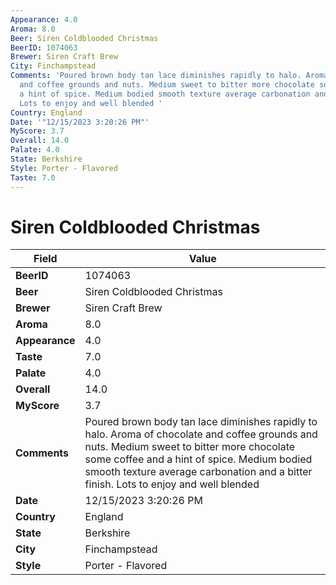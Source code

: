 ```yaml
---
Appearance: 4.0
Aroma: 8.0
Beer: Siren Coldblooded Christmas
BeerID: 1074063
Brewer: Siren Craft Brew
City: Finchampstead
Comments: 'Poured brown body tan lace diminishes rapidly to halo. Aroma of chocolate
  and coffee grounds and nuts. Medium sweet to bitter more chocolate some coffee and
  a hint of spice. Medium bodied smooth texture average carbonation and a bitter finish.
  Lots to enjoy and well blended '
Country: England
Date: '"12/15/2023 3:20:26 PM"'
MyScore: 3.7
Overall: 14.0
Palate: 4.0
State: Berkshire
Style: Porter - Flavored
Taste: 7.0
---
```


# Siren Coldblooded Christmas

| Field         | Value |
|---------------|-------|
| **BeerID** | 1074063 |
| **Beer** | Siren Coldblooded Christmas |
| **Brewer** | Siren Craft Brew |
| **Aroma** | 8.0 |
| **Appearance** | 4.0 |
| **Taste** | 7.0 |
| **Palate** | 4.0 |
| **Overall** | 14.0 |
| **MyScore** | 3.7 |
| **Comments** | Poured brown body tan lace diminishes rapidly to halo. Aroma of chocolate and coffee grounds and nuts. Medium sweet to bitter more chocolate some coffee and a hint of spice. Medium bodied smooth texture average carbonation and a bitter finish. Lots to enjoy and well blended  |
| **Date** | 12/15/2023 3:20:26 PM |
| **Country** | England |
| **State** | Berkshire |
| **City** | Finchampstead |
| **Style** | Porter - Flavored |
